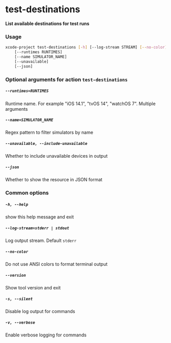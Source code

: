 
test-destinations
=================


**List available destinations for test runs**
### Usage
```bash
xcode-project test-destinations [-h] [--log-stream STREAM] [--no-color] [--version] [-s] [-v]
    [--runtimes RUNTIMES]
    [--name SIMULATOR_NAME]
    [--unavailable]
    [--json]
```
### Optional arguments for action `test-destinations`

##### `--runtimes=RUNTIMES`


Runtime name. For example "iOS 14.1", "tvOS 14", "watchOS 7". Multiple arguments
##### `--name=SIMULATOR_NAME`


Regex pattern to filter simulators by name
##### `--unavailable, --include-unavailable`


Whether to include unavailable devices in output
##### `--json`


Whether to show the resource in JSON format
### Common options

##### `-h, --help`


show this help message and exit
##### `--log-stream=stderr | stdout`


Log output stream. Default `stderr`
##### `--no-color`


Do not use ANSI colors to format terminal output
##### `--version`


Show tool version and exit
##### `-s, --silent`


Disable log output for commands
##### `-v, --verbose`


Enable verbose logging for commands